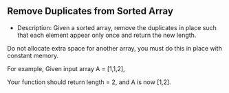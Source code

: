## Remove Duplicates from Sorted Array
- Description:
Given a sorted array, remove the duplicates in place such that each element appear only once and return the new length.

Do not allocate extra space for another array, you must do this in place with constant memory.

For example, Given input array A = [1,1,2],

Your function should return length = 2, and A is now [1,2].



